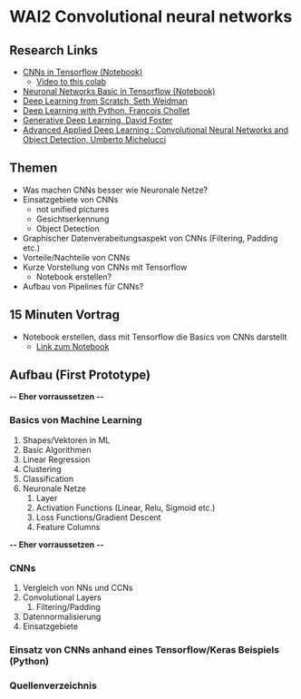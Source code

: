 # WAI2 Convolutional neural networks

## Research Links
- [CNNs in Tensorflow (Notebook)](https://colab.research.google.com/drive/1ZZXnCjFEOkp_KdNcNabd14yok0BAIuwS#forceEdit=true&sandboxMode=true&scrollTo=tdqlqfhLCHZl)
  - [Video to this colab](https://www.youtube.com/watch?v=tPYj3fFJGjk&t=16823s)
- [Neuronal Networks Basic in Tensorflow (Notebook)](https://colab.research.google.com/drive/1m2cg3D1x3j5vrFc-Cu0gMvc48gWyCOuG#forceEdit=true&sandboxMode=true)
- [Deep Learning from Scratch, Seth Weidman](https://learning.oreilly.com/library/view/deep-learning-from/9781492041405/)
- [Deep Learning with Python, Francois Chollet](https://learning.oreilly.com/library/view/deep-learning-with/9781617294433)
- [Generative Deep Learning, David Foster](https://learning.oreilly.com/library/view/generative-deep-learning/9781492041931)
- [Advanced Applied Deep Learning : Convolutional Neural Networks and Object Detection, Umberto Michelucci](https://learning.oreilly.com/library/view/advanced-applied-deep/9781484249765)

## Themen
- Was machen CNNs besser wie Neuronale Netze?
- Einsatzgebiete von CNNs
  - not unified pictures
  - Gesichtserkennung
  - Object Detection
- Graphischer Datenverabeitungsaspekt von CNNs (Filtering, Padding etc.)
- Vorteile/Nachteile von CNNs
- Kurze Vorstellung von CNNs mit Tensorflow
  - Notebook erstellen?
- Aufbau von Pipelines für CNNs?

## 15 Minuten Vortrag
- Notebook erstellen, dass mit Tensorflow die Basics von CNNs darstellt
  - [Link zum Notebook](https://colab.research.google.com/drive/1UTcRq1wX_6fgcx-CjqD1PjG8yBBeBSvw#scrollTo=kkJ-1QKPloRG)


## Aufbau (First Prototype)
**-- Eher vorraussetzen --**
### Basics von Machine Learning
1. Shapes/Vektoren in ML
2. Basic Algorithmen
  1. Linear Regression
  2. Clustering
   3. Classification
3. Neuronale Netze
   1. Layer
   1. Activation Functions (Linear, Relu, Sigmoid etc.)
   2. Loss Functions/Gradient Descent
   1. Feature Columns

**-- Eher vorraussetzen --**

### CNNs
 1. Vergleich von NNs und CCNs
 2. Convolutional Layers
    1. Filtering/Padding
 3. Datennormalisierung
 3. Einsatzgebiete

### Einsatz von CNNs anhand eines Tensorflow/Keras Beispiels (Python)
### Quellenverzeichnis
